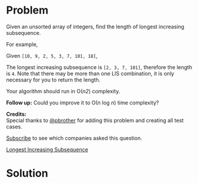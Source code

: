 
# Problem

Given an unsorted array of integers, find the length of longest increasing
subsequence.

For example,

Given `[10, 9, 2, 5, 3, 7, 101, 18]`,

The longest increasing subsequence is `[2, 3, 7, 101]`, therefore the length
is `4`. Note that there may be more than one LIS combination, it is only
necessary for you to return the length.

Your algorithm should run in O(_n2_) complexity.

**Follow up:** Could you improve it to O(_n_ log _n_) time complexity? 

**Credits:**  
Special thanks to [@pbrother](https://leetcode.com/discuss/user/pbrother) for
adding this problem and creating all test cases.

[Subscribe](/subscribe/) to see which companies asked this question.



[Longest Increasing Subsequence](https://leetcode.com/problems/longest-increasing-subsequence)

# Solution



